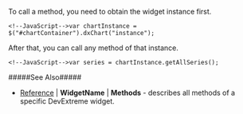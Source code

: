 To call a method, you need to obtain the widget instance first.

    <!--JavaScript-->var chartInstance = $("#chartContainer").dxChart("instance");

After that, you can call any method of that instance.

    <!--JavaScript-->var series = chartInstance.getAllSeries();

#####See Also#####
- [Reference](/api-reference/20%20Data%20Visualization%20Widgets/10%20dxChart '/Documentation/ApiReference/Data_Visualization_Widgets/') | **WidgetName** | **Methods** - describes all methods of a specific DevExtreme widget.